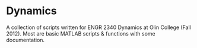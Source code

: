 Dynamics
=======

A collection of scripts written for ENGR 2340 Dynamics at Olin College (Fall 2012).  Most are basic MATLAB scripts & functions with some documentation.